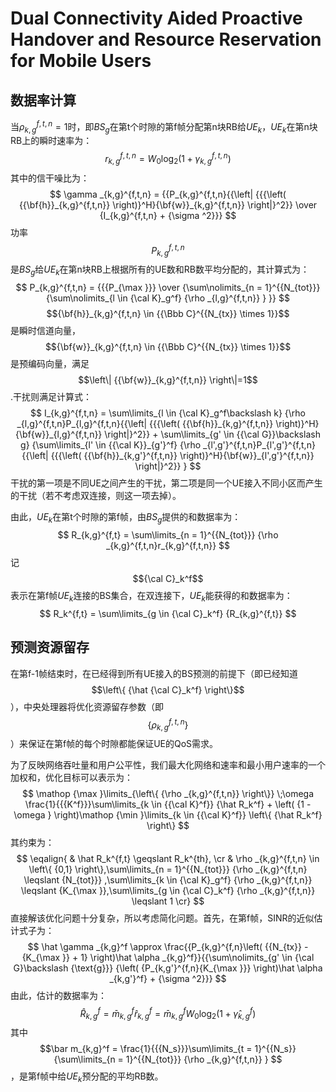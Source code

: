 # Dual Connectivity Aided Proactive Handover and Resource Reservation for Mobile Users

## 数据率计算

当$\rho _{k,g}^{f,t,n} = 1$时，即$BS_g$在第t个时隙的第f帧分配第n块RB给$UE_k$，$UE_k$在第n块RB上的瞬时速率为：
$$
r_{k,g}^{f,t,n} = {W_0}{\log _2}\left( {1 + \gamma_{k,g}^{f,t,n}} \right)
$$
其中的信干噪比为：
$$
\gamma _{k,g}^{f,t,n} = {{P_{k,g}^{f,t,n}{{\left| {{{\left( {{\bf{h}}_{k,g}^{f,t,n}} \right)}^H}{\bf{w}}_{k,g}^{f,t,n}} \right|}^2}} \over {I_{k,g}^{f,t,n} + {\sigma ^2}}}
$$
功率$${P_{k,g}^{f,t,n}}$$是$BS_g$给$UE_k$在第n块RB上根据所有的UE数和RB数平均分配的，其计算式为：
$$
P_{k,g}^{f,t,n} = {{{P_{\max }}} \over {\sum\nolimits_{n = 1}^{{N_{tot}}} {\sum\nolimits_{l \in {\cal K}_g^f} {\rho _{l,g}^{f,t,n}} } }}
$$
$${\bf{h}}_{k,g}^{f,t,n} \in {{\Bbb C}^{{N_{tx}} \times 1}}$$是瞬时信道向量，$${\bf{w}}_{k,g}^{f,t,n} \in {{\Bbb C}^{{N_{tx}} \times 1}}$$是预编码向量，满足$$\left\| {{\bf{w}}_{k,g}^{f,t,n}} \right\|=1$$.干扰则满足计算式：
$$
I_{k,g}^{f,t,n} = \sum\limits_{l \in {\cal K}_g^f\backslash k} {\rho _{l,g}^{f,t,n}P_{l,g}^{f,t,n}{{\left| {{{\left( {{\bf{h}}_{k,g}^{f,t,n}} \right)}^H}{\bf{w}}_{l,g}^{f,t,n}} \right|}^2}}  + \sum\limits_{g' \in {{\cal G}}\backslash g} {\sum\limits_{l' \in {{\cal K}}_{g'}^f} {\rho _{l',g'}^{f,t,n}P_{l',g'}^{f,t,n}{{\left| {{{\left( {{\bf{h}}_{k,g'}^{f,t,n}} \right)}^H}{\bf{w}}_{l',g'}^{f,t,n}} \right|}^2}} }
$$
 干扰的第一项是不同UE之间产生的干扰，第二项是同一个UE接入不同小区而产生的干扰（若不考虑双连接，则这一项去掉）。

由此，$UE_k$在第t个时隙的第f帧，由$BS_g$提供的和数据率为：
$$
R_{k,g}^{f,t} = \sum\limits_{n = 1}^{{N_{tot}}} {\rho _{k,g}^{f,t,n}r_{k,g}^{f,t,n}}
$$
记$${\cal C}_k^f$$表示在第f帧$UE_k$连接的BS集合，在双连接下，$UE_k$能获得的和数据率为：
$$
R_k^{f,t} = \sum\limits_{g \in {\cal C}_k^f} {R_{k,g}^{f,t}} 
$$


## 预测资源留存

在第f-1帧结束时，在已经得到所有UE接入的BS预测的前提下（即已经知道$$\left\{ {\hat {\cal C}_k^f} \right\}$$），中央处理器将优化资源留存参数（即$$\left\{ {\rho _{k,g}^{f,t,n}} \right\}$$）来保证在第f帧的每个时隙都能保证UE的QoS需求。

为了反映网络吞吐量和用户公平性，我们最大化网络和速率和最小用户速率的一个加权和，优化目标可以表示为：
$$
\mathop {\max }\limits_{\left\{ {\rho _{k,g}^{f,t,n}} \right\}} \;\omega \frac{1}{{{K^f}}}\sum\limits_{k \in {{\cal K}^f}} {\hat R_k^f}  + \left( {1 - \omega } \right)\mathop {\min }\limits_{k \in {{\cal K}^f}} \left\{ {\hat R_k^f} \right\}
$$
其约束为：
$$
\eqalign{
  & \hat R_k^{f,t} \geqslant R_k^{th},  \cr 
  & \rho _{k,g}^{f,t,n} \in \left\{ {0,1} \right\},\sum\limits_{n = 1}^{{N_{tot}}} {\rho _{k,g}^{f,t,n} \leqslant {N_{tot}}} ,\sum\limits_{k \in {\cal K}_g^f} {\rho _{k,g}^{f,t,n}}  \leqslant {K_{\max }},\sum\limits_{g \in {\cal C}_k^f} {\rho _{k,g}^{f,t,n}}  \leqslant 1 \cr}
$$
直接解该优化问题十分复杂，所以考虑简化问题。首先，在第f帧，SINR的近似估计式子为：
$$
\hat \gamma _{k,g}^f \approx \frac{{P_{k,g}^{f,n}\left( {{N_{tx}} - {K_{\max }} + 1} \right)\hat \alpha _{k,g}^f}}{{\sum\nolimits_{g' \in {\cal G}\backslash {\text{g}}} {\left( {P_{k,g'}^{f,n}{K_{\max }}} \right)\hat \alpha _{k,g'}^f}  + {\sigma ^2}}}
$$
由此，估计的数据率为：
$$
\hat R_{k,g}^f = \bar m_{k,g}^f\hat r_{k,g}^f = \bar m_{k,g}^f{W_0}{\log _2}\left( {1 + \hat \gamma _{k,g}^f} \right)
$$
其中$$\bar m_{k,g}^f = \frac{1}{{{N_s}}}\sum\limits_{t = 1}^{{N_s}} {\sum\limits_{n = 1}^{{N_{tot}}} {\rho _{k,g}^{f,t,n}} } $$，是第f帧中给$UE_k$预分配的平均RB数。
